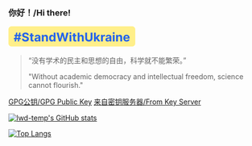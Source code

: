 ### 你好！/Hi there!

[![Stand With Ukraine](https://raw.githubusercontent.com/vshymanskyy/StandWithUkraine/main/badges/StandWithUkraine.svg)](https://stand-with-ukraine.pp.ua)

> “没有学术的民主和思想的自由，科学就不能繁荣。”
>
> "Without academic democracy and intellectual freedom, science cannot flourish."
> 

[GPG公钥/GPG Public Key](lwd-temp_0xFDCB405A_public.asc) [来自密钥服务器/From Key Server](https://keyserver.ubuntu.com/pks/lookup?op=get&search=0xafce72de15a64a20f9e731bbc8d10d21fdcb405a)

[![lwd-temp's GitHub stats](https://github-readme-stats-lwd-temp.vercel.app/api?username=lwd-temp&count_private=true&show_icons=true)](https://github.com/anuraghazra/github-readme-stats)

[![Top Langs](https://github-readme-stats-lwd-temp.vercel.app//api/top-langs/?username=lwd-temp&langs_count=10&layout=compact)](https://github.com/anuraghazra/github-readme-stats)
